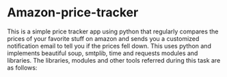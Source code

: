 # Amazon-price-tracker
This is a simple price tracker app using python that regularly compares the prices of your favorite stuff on amazon and sends you a customized notification email to tell you if the prices fell down. This uses python and implements beautiful soup, smtplib, time and requests modules and libraries. The libraries, modules and other tools referred during this task are as follows:

